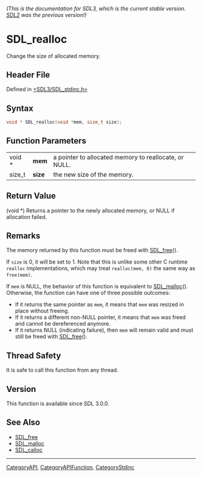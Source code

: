 ###### (This is the documentation for SDL3, which is the current stable version. [SDL2](https://wiki.libsdl.org/SDL2/) was the previous version!)
# SDL_realloc

Change the size of allocated memory.

## Header File

Defined in [<SDL3/SDL_stdinc.h>](https://github.com/libsdl-org/SDL/blob/main/include/SDL3/SDL_stdinc.h)

## Syntax

```c
void * SDL_realloc(void *mem, size_t size);
```

## Function Parameters

|        |          |                                                       |
| ------ | -------- | ----------------------------------------------------- |
| void * | **mem**  | a pointer to allocated memory to reallocate, or NULL. |
| size_t | **size** | the new size of the memory.                           |

## Return Value

(void *) Returns a pointer to the newly allocated memory, or NULL if
allocation failed.

## Remarks

The memory returned by this function must be freed with
[SDL_free](SDL_free)().

If `size` is 0, it will be set to 1. Note that this is unlike some other C
runtime `realloc` implementations, which may treat `realloc(mem, 0)` the
same way as `free(mem)`.

If `mem` is NULL, the behavior of this function is equivalent to
[SDL_malloc](SDL_malloc)(). Otherwise, the function can have one of three
possible outcomes:

- If it returns the same pointer as `mem`, it means that `mem` was resized
  in place without freeing.
- If it returns a different non-NULL pointer, it means that `mem` was freed
  and cannot be dereferenced anymore.
- If it returns NULL (indicating failure), then `mem` will remain valid and
  must still be freed with [SDL_free](SDL_free)().

## Thread Safety

It is safe to call this function from any thread.

## Version

This function is available since SDL 3.0.0.

## See Also

- [SDL_free](SDL_free)
- [SDL_malloc](SDL_malloc)
- [SDL_calloc](SDL_calloc)

----
[CategoryAPI](CategoryAPI), [CategoryAPIFunction](CategoryAPIFunction), [CategoryStdinc](CategoryStdinc)

